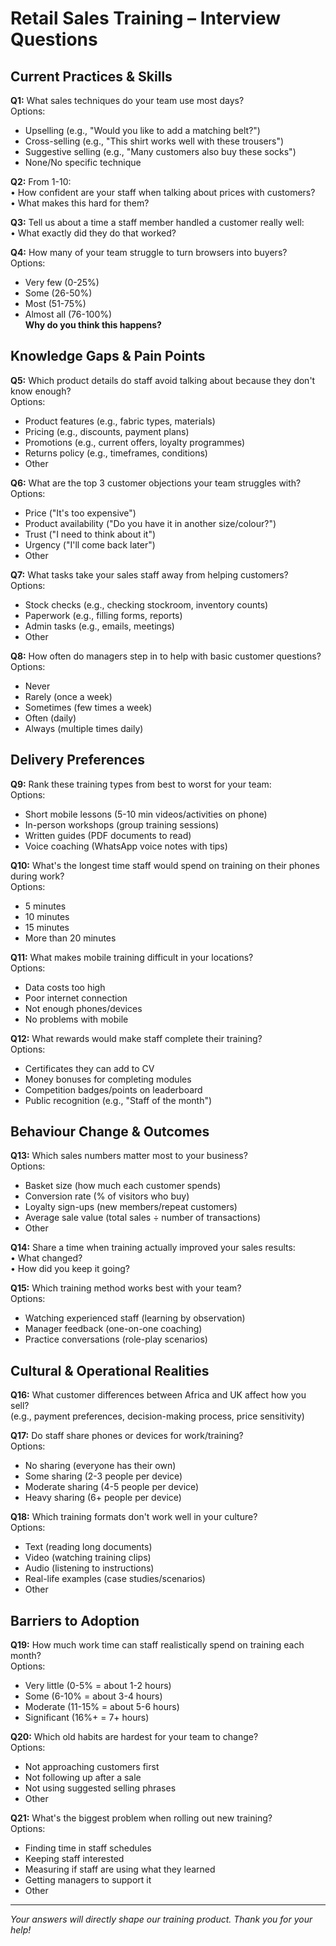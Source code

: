 # Retail Sales Training – Interview Questions

## Current Practices & Skills
**Q1:** What sales techniques do your team use most days?  
Options:  
- Upselling (e.g., "Would you like to add a matching belt?")  
- Cross-selling (e.g., "This shirt works well with these trousers")  
- Suggestive selling (e.g., "Many customers also buy these socks")  
- None/No specific technique  

**Q2:** From 1-10:  
• How confident are your staff when talking about prices with customers?  
• What makes this hard for them?  

**Q3:** Tell us about a time a staff member handled a customer really well:  
• What exactly did they do that worked?  

**Q4:** How many of your team struggle to turn browsers into buyers?  
Options:  
- Very few (0-25%)  
- Some (26-50%)  
- Most (51-75%)  
- Almost all (76-100%)  
**Why do you think this happens?**  

## Knowledge Gaps & Pain Points
**Q5:** Which product details do staff avoid talking about because they don't know enough?  
Options:  
- Product features (e.g., fabric types, materials)  
- Pricing (e.g., discounts, payment plans)  
- Promotions (e.g., current offers, loyalty programmes)  
- Returns policy (e.g., timeframes, conditions)  
- Other  

**Q6:** What are the top 3 customer objections your team struggles with?  
Options:  
- Price ("It's too expensive")  
- Product availability ("Do you have it in another size/colour?")  
- Trust ("I need to think about it")  
- Urgency ("I'll come back later")  
- Other  

**Q7:** What tasks take your sales staff away from helping customers?  
Options:  
- Stock checks (e.g., checking stockroom, inventory counts)  
- Paperwork (e.g., filling forms, reports)  
- Admin tasks (e.g., emails, meetings)  
- Other  

**Q8:** How often do managers step in to help with basic customer questions?  
Options:  
- Never  
- Rarely (once a week)  
- Sometimes (few times a week)  
- Often (daily)  
- Always (multiple times daily)  

## Delivery Preferences
**Q9:** Rank these training types from best to worst for your team:  
Options:  
- Short mobile lessons (5-10 min videos/activities on phone)  
- In-person workshops (group training sessions)  
- Written guides (PDF documents to read)  
- Voice coaching (WhatsApp voice notes with tips)  

**Q10:** What's the longest time staff would spend on training on their phones during work?  
Options:  
- 5 minutes  
- 10 minutes  
- 15 minutes  
- More than 20 minutes  

**Q11:** What makes mobile training difficult in your locations?  
Options:  
- Data costs too high  
- Poor internet connection  
- Not enough phones/devices  
- No problems with mobile  

**Q12:** What rewards would make staff complete their training?  
Options:  
- Certificates they can add to CV  
- Money bonuses for completing modules  
- Competition badges/points on leaderboard  
- Public recognition (e.g., "Staff of the month")  

## Behaviour Change & Outcomes
**Q13:** Which sales numbers matter most to your business?  
Options:  
- Basket size (how much each customer spends)  
- Conversion rate (% of visitors who buy)  
- Loyalty sign-ups (new members/repeat customers)  
- Average sale value (total sales ÷ number of transactions)  
- Other  

**Q14:** Share a time when training actually improved your sales results:  
• What changed?  
• How did you keep it going?  

**Q15:** Which training method works best with your team?  
Options:  
- Watching experienced staff (learning by observation)  
- Manager feedback (one-on-one coaching)  
- Practice conversations (role-play scenarios)  

## Cultural & Operational Realities
**Q16:** What customer differences between Africa and UK affect how you sell?  
(e.g., payment preferences, decision-making process, price sensitivity)  

**Q17:** Do staff share phones or devices for work/training?  
Options:  
- No sharing (everyone has their own)  
- Some sharing (2-3 people per device)  
- Moderate sharing (4-5 people per device)  
- Heavy sharing (6+ people per device)  

**Q18:** Which training formats don't work well in your culture?  
Options:  
- Text (reading long documents)  
- Video (watching training clips)  
- Audio (listening to instructions)  
- Real-life examples (case studies/scenarios)  
- Other  

## Barriers to Adoption
**Q19:** How much work time can staff realistically spend on training each month?  
Options:  
- Very little (0-5% = about 1-2 hours)  
- Some (6-10% = about 3-4 hours)  
- Moderate (11-15% = about 5-6 hours)  
- Significant (16%+ = 7+ hours)  

**Q20:** Which old habits are hardest for your team to change?  
Options:  
- Not approaching customers first  
- Not following up after a sale  
- Not using suggested selling phrases  
- Other  

**Q21:** What's the biggest problem when rolling out new training?  
Options:  
- Finding time in staff schedules  
- Keeping staff interested  
- Measuring if staff are using what they learned  
- Getting managers to support it  
- Other  

---
*Your answers will directly shape our training product. Thank you for your help!* 